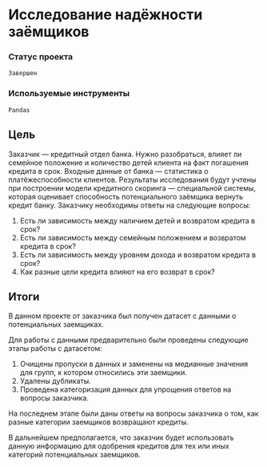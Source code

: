 # Исследование надёжности заёмщиков

### Статус проекта

`Завершен`

### Используемые инструменты

`Pandas`

## Цель

Заказчик — кредитный отдел банка. Нужно разобраться, влияет ли семейное положение и количество детей клиента на факт погашения кредита в срок. Входные данные от банка — статистика о платёжеспособности клиентов.
Результаты исследования будут учтены при построении модели кредитного скоринга — специальной системы, которая оценивает способность потенциального заёмщика вернуть кредит банку.
Заказчику необходимы ответы на следующие вопросы:
1. Есть ли зависимость между наличием детей и возвратом кредита в срок?
2. Есть ли зависимость между семейным положением и возвратом кредита в срок?
3. Есть ли зависимость между уровнем дохода и возвратом кредита в срок?
4. Как разные цели кредита влияют на его возврат в срок?

## Итоги


В данном проекте от заказчика был получен датасет с данными о потенциальных заемщиках.

Для работы с данными предварительно были проведены следующие этапы работы с датасетом:

1. Очищены пропуски в данных и заменены на медианные значения для групп, к котором относились эти заемщики.
2. Удалены дубликаты.
3. Проведена категоризация данных для упрощения ответов на вопросы заказчика.

На последнем этапе были даны ответы на вопросы заказчика о том, как разные категории заемщиков возвращают кредиты.

В дальнейшем предполагается, что заказчик будет использовать данную информацию для одобрения кредитов для тех или иных категорий потенциальных заемщиков.
